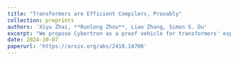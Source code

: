 ```yaml
---
title: "Transformers are Efficient Compilers, Provably"
collection: preprints
authors: 'Xiyu Zhai, **Runlong Zhou**, Liao Zhang, Simon S. Du'
excerpt: "We propose Cybertron as a proof vehicle for transformers' expressive ability and show that for a compilation task, transformers need only a logarithm number of parameters while any recurrent neural network needs at least a linear number of parameters."
date: 2024-10-07
paperurl: 'https://arxiv.org/abs/2410.14706'
---
```

